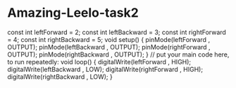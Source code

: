 # Amazing-Leelo-task2
const int leftForward = 2; const int leftBackward = 3; const int rightForward = 4; const int rightBackward = 5;  void setup()  {   pinMode(leftForward , OUTPUT);   pinMode(leftBackward , OUTPUT);   pinMode(rightForward , OUTPUT);   pinMode(rightBackward , OUTPUT);  } // put your main code here, to run repeatedly: void loop() {   digitalWrite(leftForward , HIGH);   digitalWrite(leftBackward , LOW);   digitalWrite(rightForward , HIGH);   digitalWrite(rightBackward , LOW);   }
